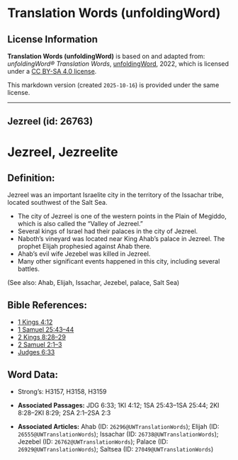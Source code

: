 # Translation Words (unfoldingWord)

## License Information

**Translation Words (unfoldingWord)** is based on and adapted from: _unfoldingWord® Translation Words_, [unfoldingWord](https://unfoldingword.org/utw), 2022, which is licensed under a [CC BY-SA 4.0 license](https://creativecommons.org/licenses/by-sa/4.0/legalcode.en).

This markdown version (created `2025-10-16`) is provided under the same license.



--------------------------------

## Jezreel (id: 26763)

Jezreel, Jezreelite
===================

Definition:
-----------

Jezreel was an important Israelite city in the territory of the Issachar tribe, located southwest of the Salt Sea.

* The city of Jezreel is one of the western points in the Plain of Megiddo, which is also called the “Valley of Jezreel.”
* Several kings of Israel had their palaces in the city of Jezreel.
* Naboth’s vineyard was located near King Ahab’s palace in Jezreel. The prophet Elijah prophesied against Ahab there.
* Ahab’s evil wife Jezebel was killed in Jezreel.
* Many other significant events happened in this city, including several battles.

(See also: Ahab, Elijah, Issachar, Jezebel, palace, Salt Sea)

Bible References:
-----------------

* [1 Kings 4:12](https://ref.ly/1Kgs4:12)
* [1 Samuel 25:43–44](https://ref.ly/1Sam25:43-1Sam25:44)
* [2 Kings 8:28–29](https://ref.ly/2Kgs8:28-2Kgs8:29)
* [2 Samuel 2:1–3](https://ref.ly/2Sam2:1-2Sam2:3)
* [Judges 6:33](https://ref.ly/Judg6:33)

Word Data:
----------

* Strong’s: H3157, H3158, H3159

* **Associated Passages:** JDG 6:33; 1KI 4:12; 1SA 25:43–1SA 25:44; 2KI 8:28–2KI 8:29; 2SA 2:1–2SA 2:3
* **Associated Articles:** Ahab (ID: `26296@UWTranslationWords`); Elijah (ID: `26555@UWTranslationWords`); Issachar (ID: `26738@UWTranslationWords`); Jezebel (ID: `26762@UWTranslationWords`); Palace (ID: `26929@UWTranslationWords`); Saltsea (ID: `27049@UWTranslationWords`)


